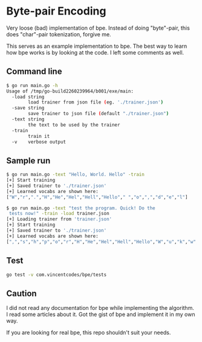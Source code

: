 # Byte-pair Encoding
Very loose (bad) implementation of bpe. Instead of doing "byte"-pair, this does 
"char"-pair tokenization, forgive me.

This serves as an example implementation to bpe. The best way to learn how bpe 
works is by looking at the code. I left some comments as well.

## Command line
```sh
$ go run main.go -h
Usage of /tmp/go-build2260239964/b001/exe/main:
  -load string
        load trainer from json file (eg. './trainer.json')
  -save string
        save trainer to json file (default "./trainer.json")
  -text string
        the text to be used by the trainer
  -train
        train it
  -v    verbose output
```

## Sample run
```sh
$ go run main.go -text "Hello, World. Hello" -train
[+] Start training
[+] Saved trainer to './trainer.json'
[+] Learned vocabs are shown here:
["W","r",".","H","He","Hel","Hell","Hello"," ","o",",","d","e","l"]

$ go run main.go -text "test the program. Quick! Do the
 tests now!" -train -load trainer.json
[+] Loading trainer from 'trainer.json'
[+] Start training
[+] Saved trainer to './trainer.json'
[+] Learned vocabs are shown here:
[",","s","h","p","o","r","H","He","Hel","Hell","Hello","W","u","k","w","l"," ","g","Q","!","n","i","c","d","e",".","t","te","tes","test","th","the","a","m","D"]
```

## Test
```sh
go test -v com.vincentcodes/bpe/tests
```

## Caution
I did not read any documentation for bpe while implementing the algorithm.
I read some articles about it. Got the gist of bpe and implement it in my own way.

If you are looking for real bpe, this repo shouldn't suit your needs.